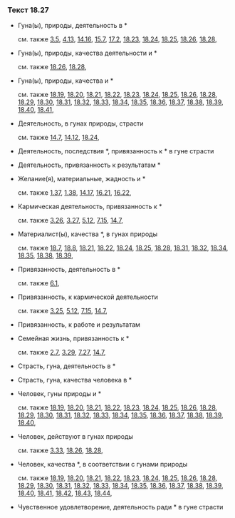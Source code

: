 ### Текст 18.27
	
- Гуна(ы), природы, деятельность в \*

	см. также  [3.5](../03/0305.md),  [4.13](../04/0413.md),  [14.16](../14/1416.md),  [15.7](../15/1507.md),  [17.2](../17/1702.md),  [18.23](../18/1823.md),  [18.24](../18/1824.md),  [18.25](../18/1825.md),  [18.26](../18/1826.md),  [18.28](../18/1828.md), 
	
- Гуна(ы), природы, качества деятельности и \*

	см. также  [18.26](../18/1826.md),  [18.28](../18/1828.md), 
	
- Гуна(ы), природы, качества и \*

	см. также  [18.19](../18/1819.md),  [18.20](../18/1820.md),  [18.21](../18/1821.md),  [18.22](../18/1822.md),  [18.23](../18/1823.md),  [18.24](../18/1824.md),  [18.25](../18/1825.md),  [18.26](../18/1826.md),  [18.28](../18/1828.md),  [18.29](../18/1829.md),  [18.30](../18/1830.md),  [18.31](../18/1831.md),  [18.32](../18/1832.md),  [18.33](../18/1833.md),  [18.34](../18/1834.md),  [18.35](../18/1835.md),  [18.36](../18/1836.md),  [18.37](../18/1837.md),  [18.38](../18/1838.md),  [18.39](../18/1839.md),  [18.40](../18/1840.md),  [18.41](../18/1841.md), 
	
- Деятельность, в гунах природы, страсти

	см. также  [14.7](../14/1407.md),  [14.12](../14/1412.md),  [18.24](../18/1824.md), 
	
- Деятельность, последствия \*, привязанность к \* в гуне страсти

	
- Деятельность, привязанность к результатам \*

	
- Желание(я), материальные, жадность и \*

	см. также  [1.37](../01/0137.md),  [1.38](../01/0138.md),  [14.17](../14/1417.md),  [16.21](../16/1621.md),  [16.22](../16/1622.md), 
	
- Кармическая деятельность, привязанность к \*

	см. также  [3.26](../03/0326.md),  [3.27](../03/0327.md),  [5.12](../05/0512.md),  [7.15](../07/0715.md),  [14.7](../14/1407.md), 
	
- Материалист(ы), качества \*, в гунах природы

	см. также  [18.7](../18/1807.md),  [18.8](../18/1808.md),  [18.21](../18/1821.md),  [18.22](../18/1822.md),  [18.24](../18/1824.md),  [18.25](../18/1825.md),  [18.28](../18/1828.md),  [18.31](../18/1831.md),  [18.32](../18/1832.md),  [18.34](../18/1834.md),  [18.35](../18/1835.md),  [18.38](../18/1838.md),  [18.39](../18/1839.md), 
	
- Привязанность, деятельность в \*

	см. также  [6.1](../06/0601.md), 
	
- Привязанность, к кармической деятельности

	см. также  [3.25](../03/0325.md),  [5.12](../05/0512.md),  [7.15](../07/0715.md),  [14.7](../14/1407.md), 
	
- Привязанность, к работе и результатам

	
- Семейная жизнь, привязанность к \*

	см. также  [2.7](../02/0207.md),  [3.29](../03/0329.md),  [7.27](../07/0727.md),  [14.7](../14/1407.md), 
	
- Страсть, гуна, деятельность в \*

	
- Страсть, гуна, качества человека в \*

	
- Человек, гуны природы и \*

	см. также  [18.19](../18/1819.md),  [18.20](../18/1820.md),  [18.21](../18/1821.md),  [18.22](../18/1822.md),  [18.23](../18/1823.md),  [18.24](../18/1824.md),  [18.25](../18/1825.md),  [18.26](../18/1826.md),  [18.28](../18/1828.md),  [18.29](../18/1829.md),  [18.30](../18/1830.md),  [18.31](../18/1831.md),  [18.32](../18/1832.md),  [18.33](../18/1833.md),  [18.34](../18/1834.md),  [18.35](../18/1835.md),  [18.36](../18/1836.md),  [18.37](../18/1837.md),  [18.38](../18/1838.md),  [18.39](../18/1839.md),  [18.40](../18/1840.md), 
	
- Человек, действуют в гунах природы

	см. также  [3.33](../03/0333.md),  [18.26](../18/1826.md),  [18.28](../18/1828.md), 
	
- Человек, качества \*, в соответствии с гунами природы

	см. также  [18.19](../18/1819.md),  [18.20](../18/1820.md),  [18.21](../18/1821.md),  [18.22](../18/1822.md),  [18.23](../18/1823.md),  [18.24](../18/1824.md),  [18.25](../18/1825.md),  [18.26](../18/1826.md),  [18.28](../18/1828.md),  [18.29](../18/1829.md),  [18.30](../18/1830.md),  [18.31](../18/1831.md),  [18.32](../18/1832.md),  [18.33](../18/1833.md),  [18.34](../18/1834.md),  [18.35](../18/1835.md),  [18.36](../18/1836.md),  [18.37](../18/1837.md),  [18.38](../18/1838.md),  [18.39](../18/1839.md),  [18.40](../18/1840.md),  [18.41](../18/1841.md),  [18.42](../18/1842.md),  [18.43](../18/1843.md),  [18.44](../18/1844.md), 
	
- Чувственное удовлетворение, деятельность ради \* в гуне страсти


